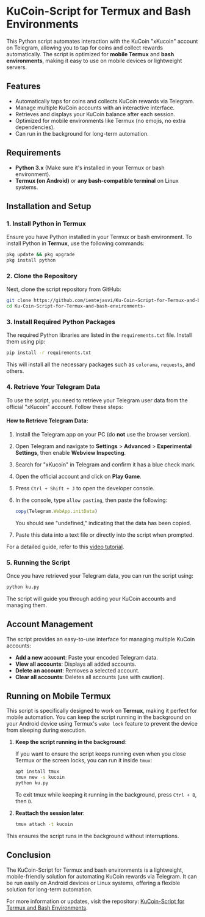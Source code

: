 # KuCoin-Script for Termux and Bash Environments

This Python script automates interaction with the KuCoin "xKucoin" account on Telegram, allowing you to tap for coins and collect rewards automatically. The script is optimized for **mobile Termux** and **bash environments**, making it easy to use on mobile devices or lightweight servers.

## Features

- Automatically taps for coins and collects KuCoin rewards via Telegram.
- Manage multiple KuCoin accounts with an interactive interface.
- Retrieves and displays your KuCoin balance after each session.
- Optimized for mobile environments like Termux (no emojis, no extra dependencies).
- Can run in the background for long-term automation.

## Requirements

- **Python 3.x** (Make sure it's installed in your Termux or bash environment).
- **Termux (on Android)** or **any bash-compatible terminal** on Linux systems.

## Installation and Setup

### 1. Install Python in Termux

Ensure you have Python installed in your Termux or bash environment. To install Python in **Termux**, use the following commands:

```bash
pkg update && pkg upgrade
pkg install python
```

### 2. Clone the Repository

Next, clone the script repository from GitHub:

```bash
git clone https://github.com/iemtejasvi/Ku-Coin-Script-for-Termux-and-bash-environments-.git
cd Ku-Coin-Script-for-Termux-and-bash-environments-
```

### 3. Install Required Python Packages

The required Python libraries are listed in the `requirements.txt` file. Install them using pip:

```bash
pip install -r requirements.txt
```

This will install all the necessary packages such as `colorama`, `requests`, and others.

### 4. Retrieve Your Telegram Data

To use the script, you need to retrieve your Telegram user data from the official "xKucoin" account. Follow these steps:

#### How to Retrieve Telegram Data:

1. Install the Telegram app on your PC (do **not** use the browser version).
2. Open Telegram and navigate to **Settings** > **Advanced** > **Experimental Settings**, then enable **Webview Inspecting**.
3. Search for "xKucoin" in Telegram and confirm it has a blue check mark.
4. Open the official account and click on **Play Game**.
5. Press `Ctrl + Shift + J` to open the developer console.
6. In the console, type `allow pasting`, then paste the following:

    ```javascript
    copy(Telegram.WebApp.initData)
    ```

    You should see "undefined," indicating that the data has been copied.
7. Paste this data into a text file or directly into the script when prompted.

For a detailed guide, refer to this [video tutorial](https://youtu.be/K66LMX513n4?si=aR5o_VMaVnget6t_).

### 5. Running the Script

Once you have retrieved your Telegram data, you can run the script using:

```bash
python ku.py
```

The script will guide you through adding your KuCoin accounts and managing them.

## Account Management

The script provides an easy-to-use interface for managing multiple KuCoin accounts:

- **Add a new account**: Paste your encoded Telegram data.
- **View all accounts**: Displays all added accounts.
- **Delete an account**: Removes a selected account.
- **Clear all accounts**: Deletes all accounts (use with caution).

## Running on Mobile Termux

This script is specifically designed to work on **Termux**, making it perfect for mobile automation. You can keep the script running in the background on your Android device using Termux's `wake lock` feature to prevent the device from sleeping during execution.

1. **Keep the script running in the background**:

   If you want to ensure the script keeps running even when you close Termux or the screen locks, you can run it inside `tmux`:

   ```bash
   apt install tmux
   tmux new -s kucoin
   python ku.py
   ```

   To exit tmux while keeping it running in the background, press `Ctrl + B`, then `D`.

2. **Reattach the session later**:

   ```bash
   tmux attach -t kucoin
   ```

This ensures the script runs in the background without interruptions.

## Conclusion

The KuCoin-Script for Termux and bash environments is a lightweight, mobile-friendly solution for automating KuCoin rewards via Telegram. It can be run easily on Android devices or Linux systems, offering a flexible solution for long-term automation.

For more information or updates, visit the repository: [KuCoin-Script for Termux and Bash Environments](https://github.com/iemtejasvi/Ku-Coin-Script-for-Termux-and-bash-environments-.git).
